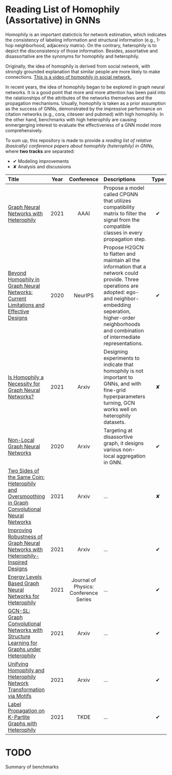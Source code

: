 # Reading List of Homophily (Assortative) in GNNs
Homophily is an important staticticis for network estimation, which indicates the consistency of labeling information and structural information (e.g., 1-hop neighborhood, adjacency matrix). On the contrary, heterophily is to depict the disconsistency of those information. Besides, assortative and disassortative are the synonyms for homophily and heterophily. 

Originally, the idea of homophily is derived from social network, with strongly grounded explanation that similar people are more likely to make connections. [This is a video of homophily in social network.](https://www.youtube.com/watch?v=x5d8FPpcSdI)

In recent years, the idea of homophily began to be explored in graph neural networks. It is a good point that more and more attention has been paid into the ralationships of the attributes of the networks themselves and the propagation mechanisms. Usually, homophily is taken as a prior assumption as the success of GNNs, demonstrated by the impressive performance on citation networks (e.g., cora, citeseer and pubmed) with high homophily. In the other hand, benchmarks with high heterophily are causing enmergerging interest to evaluate the effectiveness of a GNN model more comprehensively. 

To sum up, this repository is made to provide a *reading list of relative (basically) conference papers about homophily (heterophily) in GNNs*, where **two tracks** are separated: 
- &#10004; Modeling improvements 
- &#10008; Analysis and discussions 
  
| Title | Year | Conference | Descriptions | Type |
| :---- | :--: | :--------: | :---         | :--: |
| [Graph Neural Networks with Heterophily](https://arxiv.org/abs/2009.13566) | 2021 | AAAI | Propose a model called CPGNN that utilizes compatibility matrix to filter the signal from the compatible classes in every propagation step. | &#10004; |
| [Beyond Homophily in Graph Neural Networks: Current Limitations and Effective Designs](https://arxiv.org/abs/2006.11468) | 2020 | NeurIPS | Propose H2GCN to flatten and maintain all the information that a network could provide. Three operations are adopted: ego- and neighbor- embedding seperation, higher-order neighborhoods and combination of intermediate representations. | &#10004; |
| [Is Homophily a Necessity for Graph Neural Networks?](https://arxiv.org/abs/2106.06134) | 2021 | Arxiv | Designing experiments to indicate that homophily is not important to GNNs, and with fine-grid hyperparameters turning, GCN works well on heterophily datasets. | &#10008; |
| [Non-Local Graph Neural Networks](https://arxiv.org/abs/2005.14612) | 2020 | Arxiv | Targeting at disassortive graph, it designs various non-local aggregation in GNN. | &#10004; |
| [Two Sides of the Same Coin: Heterophily and Oversmoothing in Graph Convolutional Neural Networks](https://arxiv.org/abs/2102.06462) | 2021 | Arxiv | ... | &#10008; |
| [Improving Robustness of Graph Neural Networks with Heterophily-Inspired Designs](https://arxiv.org/abs/2106.07767) | 2021 | Arxiv | ... | &#10004; |
| [Energy Levels Based Graph Neural Networks for Heterophily](https://iopscience.iop.org/article/10.1088/1742-6596/1948/1/012042/meta) | 2021 | Journal of Physics: Conference Series | ... | &#10004; |
| [GCN-SL: Graph Convolutional Networks with Structure Learning for Graphs under Heterophily](https://arxiv.org/abs/2105.13795) | 2021 | Arxiv | ... | &#10004; |
| [Unifying Homophily and Heterophily Network Transformation via Motifs](https://arxiv.org/abs/2012.11400) | 2021 | Arxiv | ... | &#10004; |
| [Label Propagation on K-Partite Graphs with Heterophily](https://ieeexplore.ieee.org/abstract/document/8812910) | 2021 | TKDE | ... | &#10004; |


# TODO
Summary of benchmarks

